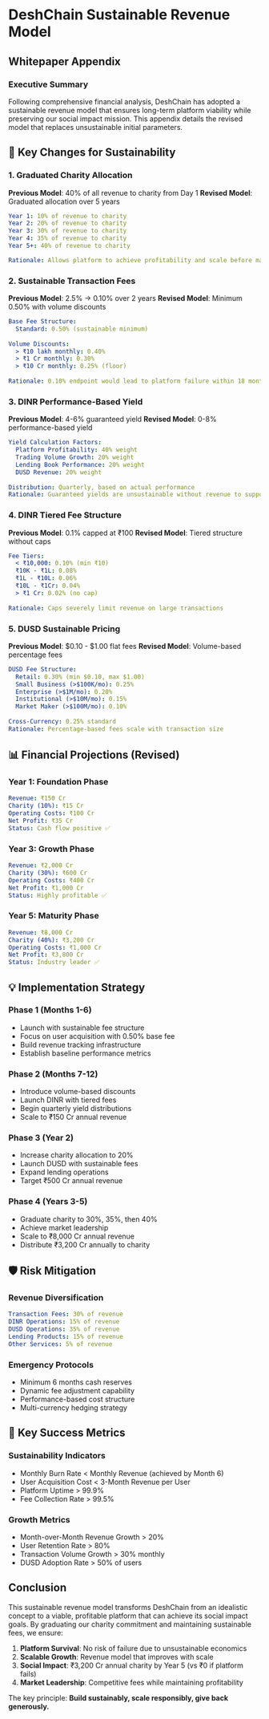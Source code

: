 # DeshChain Sustainable Revenue Model
## Whitepaper Appendix

### Executive Summary

Following comprehensive financial analysis, DeshChain has adopted a sustainable revenue model that ensures long-term platform viability while preserving our social impact mission. This appendix details the revised model that replaces unsustainable initial parameters.

## 🎯 Key Changes for Sustainability

### 1. Graduated Charity Allocation

**Previous Model**: 40% of all revenue to charity from Day 1
**Revised Model**: Graduated allocation over 5 years

```yaml
Year 1: 10% of revenue to charity
Year 2: 20% of revenue to charity
Year 3: 30% of revenue to charity
Year 4: 35% of revenue to charity
Year 5+: 40% of revenue to charity

Rationale: Allows platform to achieve profitability and scale before maximizing social impact
```

### 2. Sustainable Transaction Fees

**Previous Model**: 2.5% → 0.10% over 2 years
**Revised Model**: Minimum 0.50% with volume discounts

```yaml
Base Fee Structure:
  Standard: 0.50% (sustainable minimum)
  
Volume Discounts:
  > ₹10 lakh monthly: 0.40%
  > ₹1 Cr monthly: 0.30%
  > ₹10 Cr monthly: 0.25% (floor)
  
Rationale: 0.10% endpoint would lead to platform failure within 18 months
```

### 3. DINR Performance-Based Yield

**Previous Model**: 4-6% guaranteed yield
**Revised Model**: 0-8% performance-based yield

```yaml
Yield Calculation Factors:
  Platform Profitability: 40% weight
  Trading Volume Growth: 20% weight
  Lending Book Performance: 20% weight
  DUSD Revenue: 20% weight
  
Distribution: Quarterly, based on actual performance
Rationale: Guaranteed yields are unsustainable without revenue to support them
```

### 4. DINR Tiered Fee Structure

**Previous Model**: 0.1% capped at ₹100
**Revised Model**: Tiered structure without caps

```yaml
Fee Tiers:
  < ₹10,000: 0.10% (min ₹10)
  ₹10K - ₹1L: 0.08%
  ₹1L - ₹10L: 0.06%
  ₹10L - ₹1Cr: 0.04%
  > ₹1 Cr: 0.02% (no cap)
  
Rationale: Caps severely limit revenue on large transactions
```

### 5. DUSD Sustainable Pricing

**Previous Model**: $0.10 - $1.00 flat fees
**Revised Model**: Volume-based percentage fees

```yaml
DUSD Fee Structure:
  Retail: 0.30% (min $0.10, max $1.00)
  Small Business (>$100K/mo): 0.25%
  Enterprise (>$1M/mo): 0.20%
  Institutional (>$10M/mo): 0.15%
  Market Maker (>$100M/mo): 0.10%
  
Cross-Currency: 0.25% standard
Rationale: Percentage-based fees scale with transaction size
```

## 📊 Financial Projections (Revised)

### Year 1: Foundation Phase
```yaml
Revenue: ₹150 Cr
Charity (10%): ₹15 Cr
Operating Costs: ₹100 Cr
Net Profit: ₹35 Cr
Status: Cash flow positive ✅
```

### Year 3: Growth Phase
```yaml
Revenue: ₹2,000 Cr
Charity (30%): ₹600 Cr
Operating Costs: ₹400 Cr
Net Profit: ₹1,000 Cr
Status: Highly profitable ✅
```

### Year 5: Maturity Phase
```yaml
Revenue: ₹8,000 Cr
Charity (40%): ₹3,200 Cr
Operating Costs: ₹1,000 Cr
Net Profit: ₹3,800 Cr
Status: Industry leader ✅
```

## 💡 Implementation Strategy

### Phase 1 (Months 1-6)
- Launch with sustainable fee structure
- Focus on user acquisition with 0.50% base fee
- Build revenue tracking infrastructure
- Establish baseline performance metrics

### Phase 2 (Months 7-12)
- Introduce volume-based discounts
- Launch DINR with tiered fees
- Begin quarterly yield distributions
- Scale to ₹150 Cr annual revenue

### Phase 3 (Year 2)
- Increase charity allocation to 20%
- Launch DUSD with sustainable fees
- Expand lending operations
- Target ₹500 Cr annual revenue

### Phase 4 (Years 3-5)
- Graduate charity to 30%, 35%, then 40%
- Achieve market leadership
- Scale to ₹8,000 Cr annual revenue
- Distribute ₹3,200 Cr annually to charity

## 🛡️ Risk Mitigation

### Revenue Diversification
```yaml
Transaction Fees: 30% of revenue
DINR Operations: 15% of revenue
DUSD Operations: 35% of revenue
Lending Products: 15% of revenue
Other Services: 5% of revenue
```

### Emergency Protocols
- Minimum 6 months cash reserves
- Dynamic fee adjustment capability
- Performance-based cost structure
- Multi-currency hedging strategy

## 🎯 Key Success Metrics

### Sustainability Indicators
- Monthly Burn Rate < Monthly Revenue (achieved by Month 6)
- User Acquisition Cost < 3-Month Revenue per User
- Platform Uptime > 99.9%
- Fee Collection Rate > 99.5%

### Growth Metrics
- Month-over-Month Revenue Growth > 20%
- User Retention Rate > 80%
- Transaction Volume Growth > 30% monthly
- DUSD Adoption Rate > 50% of users

## Conclusion

This sustainable revenue model transforms DeshChain from an idealistic concept to a viable, profitable platform that can achieve its social impact goals. By graduating our charity commitment and maintaining sustainable fees, we ensure:

1. **Platform Survival**: No risk of failure due to unsustainable economics
2. **Scalable Growth**: Revenue model that improves with scale
3. **Social Impact**: ₹3,200 Cr annual charity by Year 5 (vs ₹0 if platform fails)
4. **Market Leadership**: Competitive fees while maintaining profitability

The key principle: **Build sustainably, scale responsibly, give back generously.**